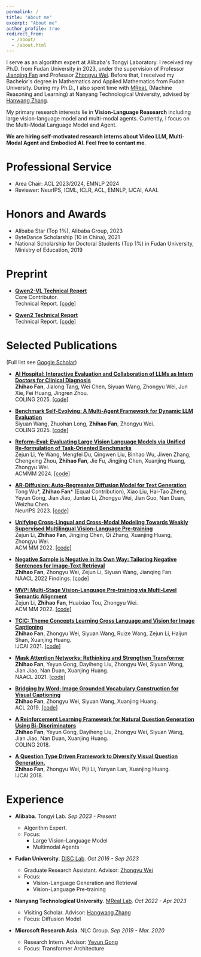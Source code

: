 ```yaml
---
permalink: /
title: "About me"
excerpt: "About me"
author_profile: true
redirect_from: 
  - /about/
  - /about.html
---
```


I serve as an algorithm expert at Alibaba's Tongyi Laboratory. I received my Ph.D. from Fudan University in 2023, under the supervision of Professor [Jianqing Fan](https://fan.princeton.edu/) and Professor [Zhongyu Wei](http://www.sdspeople.fudan.edu.cn/zywei/). Before that, I received my Bachelor's degree in Mathematics and Applied Mathematics from Fudan University. During my Ph.D., I also spent time with [MReaL](https://mreallab.github.io/) (Machine Reasoning and Learning) at Nanyang Technological University, advised by [Hanwang Zhang](https://personal.ntu.edu.sg/hanwangzhang/).

My primary research interests lie in **Vision-Language Reasearch** including large vision-language model and multi-modal agents. Currently, I focus on the Multi-Modal Language Model and Agent.

**We are hiring self-motivated research interns about Video LLM, Multi-Modal Agent and Embodied AI. Feel free to contant me**.

Professional Service
======
+ Area Chair: ACL 2023/2024, EMNLP 2024
+ Reviewer: NeurIPS, ICML, ICLR, ACL, EMNLP, IJCAI, AAAI.

Honors and Awards
======
+ Alibaba Star (Top 1%), Alibaba Group, 2023
+ ByteDance Scholarship (10 in China), 2021
+ National Scholarship for Doctoral Students (Top 1%) in Fudan University, Ministry of Education, 2019

Preprint
======
* [**Qwen2-VL Technical Report**](https://arxiv.org/abs/2409.12191)<br />
  Core Contributor.<br />
  Technical Report. [[code]](https://github.com/QwenLM/Qwen2-VL)

* [**Qwen2 Technical Report**](https://arxiv.org/abs/2407.10671)<br />
  Technical Report. [[code]](https://github.com/QwenLM/Qwen2)

  
Selected Publications
======
(Full list see [Google Scholar](https://scholar.google.com/citations?user=xfqnSacAAAAJ&hl=zh-CN))

* [**AI Hospital: Interactive Evaluation and Collaboration of LLMs as Intern Doctors for Clinical Diagnosis**](https://arxiv.org/abs/2402.09742)<br />
  **Zhihao Fan**, Jialong Tang, Wei Chen, Siyuan Wang, Zhongyu Wei, Jun Xie, Fei Huang, Jingren Zhou.<br />
  COLING 2025. [[code]](https://github.com/LibertFan/AI_Hospital)

* [**Benchmark Self-Evolving: A Multi-Agent Framework for Dynamic LLM Evaluation**](https://arxiv.org/abs/2402.11443)<br />
  Siyuan Wang, Zhuohan Long, **Zhihao Fan**, Zhongyu Wei.<br />
  COLING 2025. [[code]](https://github.com/NanshineLoong/Self-Evolving-Benchmark)

* [**Reform-Eval: Evaluating Large Vision Language Models via Unified Re-formulation of Task-Oriented Benchmarks**](https://arxiv.org/abs/2310.02569)<br />
  Zejun Li, Ye Wang, Mengfei Du, Qingwen Liu, Binhao Wu, Jiwen Zhang, Chengxing Zhou, **Zhihao Fan**, Jie Fu, Jingjing Chen, Xuanjing Huang, Zhongyu Wei.<br />
  ACMMM 2024. [[code]](https://github.com/FudanDISC/ReForm-Eval)

* [**AR-Diffusion: Auto-Regressive Diffusion Model for Text Generation**](https://proceedings.neurips.cc/paper_files/paper/2023/file/7d866abba506e5a56335e4644ebe18f9-Paper-Conference.pdf)<br />
  Tong Wu\*, **Zhihao Fan**\* (Equal Contribution), Xiao Liu, Hai-Tao Zheng, Yeyun Gong, Jian Jiao, Juntao Li, Zhongyu Wei, Jian Guo, Nan Duan, Weizhu Chen.<br />
  NeurIPS 2023. [[code]](https://github.com/microsoft/ProphetNet/tree/master/AR-diffusion)

* [**Unifying Cross-Lingual and Cross-Modal Modeling Towards Weakly Supervised Multilingual Vision-Language Pre-training**](https://aclanthology.org/2023.acl-long.327/)<br />
  Zejun Li, **Zhihao Fan**, Jingjing Chen, Qi Zhang, Xuanjing Huang, Zhongyu Wei.<br />
  ACM MM 2022. [[code]](https://github.com/FudanDISC/weakly-supervised-mVLP)

* [**Negative Sample is Negative in Its Own Way: Tailoring Negative Sentences for Image-Text Retrieval**](https://aclanthology.org/2022.findings-naacl.204/)<br />
  **Zhihao Fan**, Zhongyu Wei, Zejun Li, Siyuan Wang, Jianqing Fan.<br />
  NAACL 2022 Findings. [[code]](https://github.com/LibertFan/TAGS)

* [**MVP: Multi-Stage Vision-Language Pre-training via Multi-Level Semantic Alignment**](https://arxiv.org/abs/2201.12596)<br />
  Zejun Li, **Zhihao Fan**, Huaixiao Tou, Zhongyu Wei.<br />
  ACM MM 2022. [[code]](https://github.com/Junction4Nako/mvp_pytorch)

* [**TCIC: Theme Concepts Learning Cross Language and Vision for Image Captioning**](https://www.ijcai.org/proceedings/2021/0091.pdf)<br />
  **Zhihao Fan**, Zhongyu Wei, Siyuan Wang, Ruize Wang, Zejun Li, Haijun Shan, Xuanjing Huang.<br />
  IJCAI 2021. [[code]](https://github.com/LibertFan/TCIC)

* [**Mask Attention Networks: Rethinking and Strengthen Transformer**](https://aclanthology.org/2021.naacl-main.135/)<br />
  **Zhihao Fan**, Yeyun Gong, Dayiheng Liu, Zhongyu Wei, Siyuan Wang, Jian Jiao, Nan Duan, Xuanjing Huang.<br />
  NAACL 2021. [[code]](https://github.com/LibertFan/MAN)

* [**Bridging by Word: Image Grounded Vocabulary Construction for Visual Captioning**](https://aclanthology.org/P19-1652/)<br />
  **Zhihao Fan**, Zhongyu Wei, Siyuan Wang, Xuanjing Huang.<br />
  ACL 2019. [[code]](https://github.com/LibertFan/ImageCaption)
  
* [**A Reinforcement Learning Framework for Natural Question Generation Using Bi-Discriminators**](https://aclanthology.org/C18-1150/)<br />
  **Zhihao Fan**, Yeyun Gong, Dayiheng Liu, Zhongyu Wei, Siyuan Wang, Jian Jiao, Nan Duan, Xuanjing Huang.<br />
  COLING 2018. 

* [**A Question Type Driven Framework to Diversify Visual Question Generation.**](https://www.ijcai.org/proceedings/2018/563)<br />
  **Zhihao Fan**, Zhongyu Wei, Piji Li, Yanyan Lan, Xuanjing Huang.<br />
  IJCAI 2018. 


Experience
======
* **Alibaba**. Tongyi Lab. *Sep 2023 - Present*
  + Algorithm Expert. 
  + Focus:
    - Large Vision-Language Model
    - Multimodal Agents

* **Fudan University**. [DISC Lab](http://www.fudan-disc.com/). *Oct 2016 - Sep 2023*
  + Graduate Research Assistant. Advisor: [Zhongyu Wei](http://www.sdspeople.fudan.edu.cn/zywei/)
  + Focus:
    - Vision-Language Generation and Retrieval
    - Vision-Language Pre-training
    
* **Nanyang Technological University**. [MReal Lab](https://mreallab.github.io/). *Oct 2022 - Apr 2023*
  + Visiting Scholar. Advisor: [Hangwang Zhang]([https://shanzhenren.github.io/](https://personal.ntu.edu.sg/hanwangzhang/))
  + Focus: Diffusion Model
    
* **Microsoft Research Asia**. NLC Group. *Sep 2019 - Mar. 2020*
  + Research Intern. Advisor: [Yeyun Gong](https://scholar.google.com/citations?user=piUkwMYAAAAJ&hl=zh-CN)
  + Focus: Transformer Architecture

